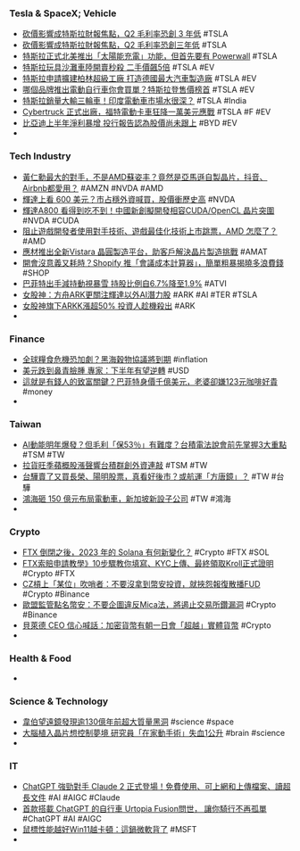 ### Tesla & SpaceX; Vehicle
- [砍價影響成特斯拉財報焦點，Q2 毛利率恐創 3 年低](https://finance.technews.tw/2023/07/18/tesla-q2-gross-margin-may-hit-a-3-year-low/) #TSLA
- [砍價影響成特斯拉財報焦點，Q2 毛利率恐創三年低](https://finance.technews.tw/2023/07/18/tesla-q2-gross-margin-may-hit-a-3-year-low/) #TSLA
- [特斯拉正式北美推出「太陽能充電」功能，但首先要有 Powerwall](https://www.inside.com.tw/article/32187-tesla-charge-on-solar) #TSLA
- [特斯拉玩具沙灘車陸開賣秒殺 二手價飆5倍](https://tw.news.yahoo.com/特斯拉玩具沙灘車陸開賣秒殺-二手價飆5倍-055114523.html) #TSLA #EV
- [特斯拉申請擴建柏林超級工廠 打造德國最大汽車製造廠](https://m.cnyes.com/news/id/5254694) #TSLA #EV
- [哪個品牌推出電動自行車你會買單？特斯拉登售價榜首](https://www.inside.com.tw/article/32185-waiting-tesla-for-ebike) #TSLA #EV
- [特斯拉銷量大輸三輪車！印度電動車市場水很深？](https://www.gvm.com.tw/article/104533) #TSLA #India
- [Cybertruck 正式出廠，福特電動卡車狂降一萬美元應戰](https://technews.tw/2023/07/17/ford-f150-lightning-price-cut/) #TSLA #F #EV
- [比亞迪上半年淨利暴增 投行報告認為股價尚未跟上](https://m.cnyes.com/news/id/5253986) #BYD #EV
-
### Tech Industry
- [黃仁勳最大的對手，不是AMD蘇姿丰？竟然是亞馬遜自製晶片，抖音、Airbnb都愛用？](https://www.storm.mg/lifestyle/4833263) #AMZN #NVDA #AMD
- [輝達上看 600 美元？市占穩外資喊買，股價衝歷史高](https://finance.technews.tw/2023/07/18/nvidia-stock-price-target/) #NVDA
- [輝達A800 看得到吃不到！中國新創擬開發相容CUDA/OpenCL 晶片突圍](https://technews.tw/2023/07/17/denglin-gpu-opencl-cuda/) #NVDA #CUDA
- [阻止遊戲開發者使用對手技術、遊戲最佳化技術上市跳票，AMD 怎麼了？](https://technews.tw/2023/07/18/amd-nvidia/) #AMD
- [應材推出全新Vistara 晶圓製造平台，助客戶解決晶片製造挑戰](https://technews.tw/2023/07/17/applied-materials-launches-new-vistara-wafer-manufacturing-platform/) #AMAT
- [開會沒意義又耗時？Shopify 推「會議成本計算器」，簡單粗暴揭曉多浪費錢](https://technews.tw/2023/07/17/shopify-reduce-pointless-meetings/) #SHOP
- [巴菲特出手減持動視暴雪 持股比例自6.7%降至1.9%](https://news.cnyes.com/news/id/5254697) #ATVI
- [女股神：方舟ARK更關注輝達以外AI潛力股](https://news.cnyes.com/news/id/5254711) #ARK #AI #TER #TSLA
- [女股神旗下ARKK漲超50% 投資人趁機殺出](https://news.cnyes.com/news/id/5254090) #ARK
-
### Finance
- [全球糧食危機恐加劇？黑海穀物協議將到期](https://technews.tw/2023/07/18/black-sea-grain-deal/) #inflation
- [美元跌到鼻青臉腫 專家：下半年有望逆轉](https://ctee.com.tw/news/global/903178.html) #USD
- [這就是有錢人的致富關鍵？巴菲特身價千億美元，老婆卻嫌123元咖啡好貴](https://www.bnext.com.tw/article/76066/buffett-wife-thrifty-coffee) #money
-
### Taiwan
- [AI動能明年爆發？但毛利「保53％」有難度？台積電法說會前先掌握3大重點](https://www.bnext.com.tw/article/76061/semconductor-tsmc-earning-call-2023q2-preview) #TSM #TW
- [拉貨旺季蘋概股漲聲響台積群創外資連敲](https://ctee.com.tw/news/stocks/903537.html) #TSM #TW
- [台驊賣了又買長榮、陽明股票，真看好後市？或航運「方唐鏡」？](https://www.gvm.com.tw/article/104559) #TW #台驊
- [鴻海砸 150 億元布局電動車，新加坡新設子公司](https://technews.tw/2023/07/18/foxconn-ev-singapore/) #TW #鴻海
-
### Crypto
- [FTX 倒閉之後，2023 年的 Solana 有何新變化？](https://blockcast.it/2023/07/17/solana-after-the-ftx-collapse/) #Crypto #FTX #SOL
- [FTX索賠申請教學》10步驟教你填寫、KYC上傳、最終領取Kroll正式證明](https://www.blocktempo.com/ftx-claims-portal-tutorial/) #Crypto #FTX
- [CZ槓上「某位」吹哨者：不要沒拿到幣安投資，就挾怨報復散播FUD](https://www.blocktempo.com/binance-cuts-back-employee-benefits/) #Crypto #Binance
- [歐盟監管點名幣安：不要企圖違反Mica法，將遏止交易所鑽漏洞](https://www.blocktempo.com/make-sure-crypto-giants-like-money-security-wont-violate-mica/) #Crypto #Binance
- [貝萊德 CEO 信心喊話：加密貨幣有朝一日會「超越」實體貨幣](https://blockcast.it/2023/07/17/blackrock-ceo-crypto-will-transcend-any-one-currency/) #Crypto
-
### Health & Food
-
### Science & Technology
- [韋伯望遠鏡發現逾130億年前超大質量黑洞](https://www.epochtimes.com/b5/23/7/16/n14035547.htm) #science #space
- [大腦植入晶片想控制夢境 研究員「在家動手術」失血1公升](https://today.line.me/tw/v2/article/Vxe1JDJ) #brain #science
-
### IT
- [ChatGPT 強勁對手 Claude 2 正式登場！免費使用、可上網和上傳檔案、讀超長文件](https://www.kocpc.com.tw/archives/500722) #AI #AIGC #Claude
- [首款搭載 ChatGPT 的自行車 Urtopia Fusion問世， 讓你騎行不再孤單](https://www.techbang.com/posts/107662-the-first-bike-with-chatgpt-is-here-so-you-dont-have-to-ride) #ChatGPT #AI #AIGC
- [鼠標性能越好Win11越卡頓：這鍋微軟背了](https://news.xfastest.com/windows/130312/windows-60/) #MSFT
-